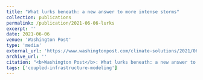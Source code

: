 ```yaml
---
title: "What lurks beneath: a new answer to more intense storms"
collection: publications
permalink: /publication/2021-06-06-lurks
excerpt: ''
date: 2021-06-06
venue: 'Washington Post'
type: 'media'
external_url: 'https://www.washingtonpost.com/climate-solutions/2021/06/06/stormwater-infrastructure-sensor/'
archive_url: ''
citation: "<b>Washington Post</b>: What lurks beneath: a new answer to more intense storms. (2021). [News Article]"
tags: ['coupled-infrastructure-modeling']
---
```

